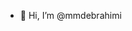 - 👋 Hi, I’m @mmdebrahimi

<!---
mmdebrahimiyn/mmdebrahimiyn is a ✨ special ✨ repository because its `README.md` (this file) appears on your GitHub profile.
You can click the Preview link to take a look at your changes.
--->
